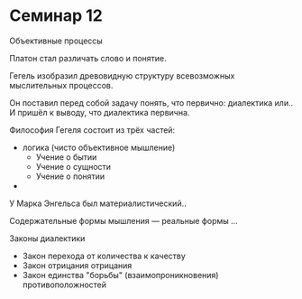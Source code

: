 # Семинар 12

Объективные процессы

Платон стал различать слово и понятие.

Гегель изобразил древовидную структуру всевозможных мыслительных процессов.

Он поставил перед собой задачу понять, что первично: диалектика или..
И пришёл к выводу, что диалектика первична.

Философия Гегеля состоит из трёх частей:
- логика (чисто объективное мышление)
    + Учение о бытии
    + Учение о сущности
    + Учение о понятии
-

У Марка Энгельса был материалистический..

Содержательные формы мышления — реальные формы ...

Законы диалектики
- Закон перехода от количества к качеству
- Закон отрицания отрицания
- Закон единства "борьбы" (взаимопроникновения) противоположностей